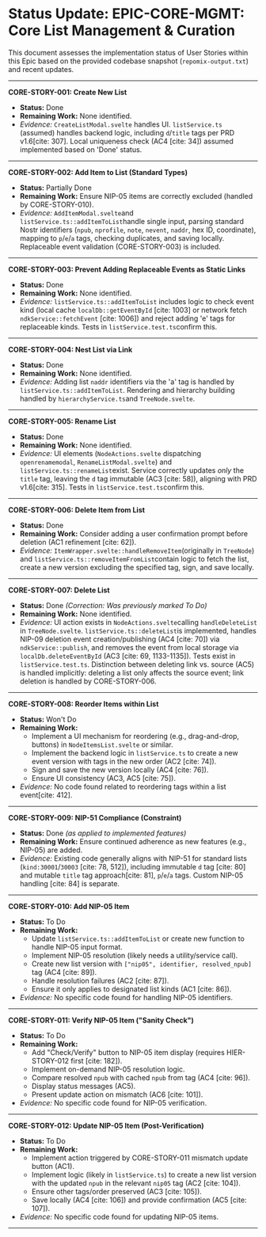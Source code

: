 # Status Update: EPIC-CORE-MGMT: Core List Management & Curation

This document assesses the implementation status of User Stories within this Epic based on the provided codebase snapshot (`repomix-output.txt`) and recent updates.

---

**CORE-STORY-001: Create New List**

* **Status:** Done
* **Remaining Work:** None identified.
* *Evidence:* `CreateListModal.svelte` handles UI. `listService.ts` (assumed) handles backend logic, including `d`/`title` tags per PRD v1.6[cite: 307]. Local uniqueness check (AC4 [cite: 34]) assumed implemented based on 'Done' status.

---

**CORE-STORY-002: Add Item to List (Standard Types)**

* **Status:** Partially Done
* **Remaining Work:** Ensure NIP-05 items are correctly excluded (handled by CORE-STORY-010).
* *Evidence:* `AddItemModal.svelte`and `listService.ts::addItemToList`handle single input, parsing standard Nostr identifiers (`npub`, `nprofile`, `note`, `nevent`, `naddr`, hex ID, coordinate), mapping to `p`/`e`/`a` tags, checking duplicates, and saving locally. Replaceable event validation (CORE-STORY-003) is included.

---

**CORE-STORY-003: Prevent Adding Replaceable Events as Static Links**

* **Status:** Done
* **Remaining Work:** None identified.
* *Evidence:* `listService.ts::addItemToList` includes logic to check event kind (local cache `localDb::getEventById` [cite: 1003] or network fetch `ndkService::fetchEvent` [cite: 1006]) and reject adding 'e' tags for replaceable kinds. Tests in `listService.test.ts`confirm this.

---

**CORE-STORY-004: Nest List via Link**

* **Status:** Done
* **Remaining Work:** None identified.
* *Evidence:* Adding list `naddr` identifiers via the 'a' tag is handled by `listService.ts::addItemToList`. Rendering and hierarchy building handled by `hierarchyService.ts`and `TreeNode.svelte`.

---

**CORE-STORY-005: Rename List**

* **Status:** Done
* **Remaining Work:** None identified.
* *Evidence:* UI elements (`NodeActions.svelte` dispatching `openrenamemodal`, `RenameListModal.svelte`) and `listService.ts::renameList`exist. Service correctly updates *only* the `title` tag, leaving the `d` tag immutable (AC3 [cite: 58]), aligning with PRD v1.6[cite: 315]. Tests in `listService.test.ts`confirm this.

---

**CORE-STORY-006: Delete Item from List**

* **Status:** Done
* **Remaining Work:** Consider adding a user confirmation prompt before deletion (AC1 refinement [cite: 62]).
* *Evidence:* `ItemWrapper.svelte::handleRemoveItem`(originally in `TreeNode`) and `listService.ts::removeItemFromList`contain logic to fetch the list, create a new version excluding the specified tag, sign, and save locally.

---

**CORE-STORY-007: Delete List**

* **Status:** Done *(Correction: Was previously marked To Do)*
* **Remaining Work:** None identified.
* *Evidence:* UI action exists in `NodeActions.svelte`calling `handleDeleteList` in `TreeNode.svelte`. `listService.ts::deleteList`is implemented, handles NIP-09 deletion event creation/publishing (AC4 [cite: 70]) via `ndkService::publish`, and removes the event from local storage via `localDb.deleteEventById` (AC3 [cite: 69, 1133-1135]). Tests exist in `listService.test.ts`. Distinction between deleting link vs. source (AC5) is handled implicitly: deleting a list only affects the source event; link deletion is handled by CORE-STORY-006.

---

**CORE-STORY-008: Reorder Items within List**

* **Status:** Won't Do
* **Remaining Work:**
    * Implement a UI mechanism for reordering (e.g., drag-and-drop, buttons) in `NodeItemsList.svelte` or similar.
    * Implement the backend logic in `listService.ts` to create a new event version with tags in the new order (AC2 [cite: 74]).
    * Sign and save the new version locally (AC4 [cite: 76]).
    * Ensure UI consistency (AC3, AC5 [cite: 75]).
* *Evidence:* No code found related to reordering tags within a list event[cite: 412].

---

**CORE-STORY-009: NIP-51 Compliance (Constraint)**

* **Status:** Done *(as applied to implemented features)*
* **Remaining Work:** Ensure continued adherence as new features (e.g., NIP-05) are added.
* *Evidence:* Existing code generally aligns with NIP-51 for standard lists (`kind:30001`/`30003` [cite: 78, 512]), including immutable `d` tag [cite: 80] and mutable `title` tag approach[cite: 81], `p`/`e`/`a` tags. Custom NIP-05 handling [cite: 84] is separate.

---

**CORE-STORY-010: Add NIP-05 Item**

* **Status:** To Do
* **Remaining Work:**
    * Update `listService.ts::addItemToList` or create new function to handle NIP-05 input format.
    * Implement NIP-05 resolution (likely needs a utility/service call).
    * Create new list version with `["nip05", identifier, resolved_npub]` tag (AC4 [cite: 89]).
    * Handle resolution failures (AC2 [cite: 87]).
    * Ensure it only applies to designated list kinds (AC1 [cite: 86]).
* *Evidence:* No specific code found for handling NIP-05 identifiers.

---

**CORE-STORY-011: Verify NIP-05 Item ("Sanity Check")**

* **Status:** To Do
* **Remaining Work:**
    * Add "Check/Verify" button to NIP-05 item display (requires HIER-STORY-012 first [cite: 182]).
    * Implement on-demand NIP-05 resolution logic.
    * Compare resolved `npub` with cached `npub` from tag (AC4 [cite: 96]).
    * Display status messages (AC5).
    * Present update action on mismatch (AC6 [cite: 101]).
* *Evidence:* No specific code found for NIP-05 verification.

---

**CORE-STORY-012: Update NIP-05 Item (Post-Verification)**

* **Status:** To Do
* **Remaining Work:**
    * Implement action triggered by CORE-STORY-011 mismatch update button (AC1).
    * Implement logic (likely in `listService.ts`) to create a new list version with the updated `npub` in the relevant `nip05` tag (AC2 [cite: 104]).
    * Ensure other tags/order preserved (AC3 [cite: 105]).
    * Save locally (AC4 [cite: 106]) and provide confirmation (AC5 [cite: 107]).
* *Evidence:* No specific code found for updating NIP-05 items.

---
